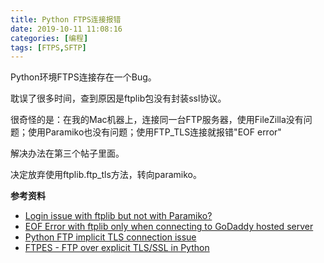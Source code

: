 ```yaml
---
title: Python FTPS连接报错
date: 2019-10-11 11:08:16
categories: [编程]
tags: [FTPS,SFTP]
---
```


Python环境FTPS连接存在一个Bug。

耽误了很多时间，查到原因是ftplib包没有封装ssl协议。

很奇怪的是：在我的Mac机器上，连接同一台FTP服务器，使用FileZilla没有问题；使用Paramiko也没有问题；使用FTP_TLS连接就报错"EOF error"

解决办法在第三个帖子里面。

决定放弃使用ftplib.ftp_tls方法，转向paramiko。

**参考资料**

- [Login issue with ftplib but not with Paramiko?](https://stackoverflow.com/questions/51079806/login-issue-with-ftplib-but-not-with-paramiko)
- [EOF Error with ftplib only when connecting to GoDaddy hosted server](https://stackoverflow.com/questions/40112202/eof-error-with-ftplib-only-when-connecting-to-godaddy-hosted-server)
- [Python FTP implicit TLS connection issue](https://stackoverflow.com/questions/12164470/python-ftp-implicit-tls-connection-issue)
- [FTPES - FTP over explicit TLS/SSL in Python](https://stackoverflow.com/questions/5534830/ftpes-ftp-over-explicit-tls-ssl-in-python)

